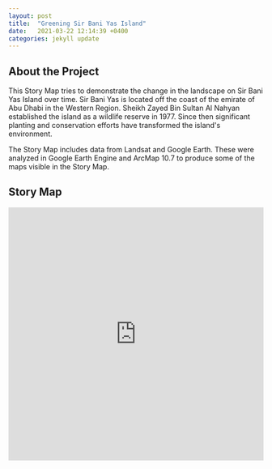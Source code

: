 ```yaml
---
layout: post
title:  "Greening Sir Bani Yas Island"
date:   2021-03-22 12:14:39 +0400
categories: jekyll update
---
```

## About the Project
This Story Map tries to demonstrate the change in the landscape on Sir Bani Yas Island over time. Sir Bani Yas is located off the coast of the emirate of Abu Dhabi in the Western Region. Sheikh Zayed Bin Sultan Al Nahyan established the island as a wildlife reserve in 1977. Since then significant planting and conservation efforts have transformed the island's environment.

The Story Map includes data from Landsat and Google Earth. These were analyzed in Google Earth Engine and ArcMap 10.7 to produce some of the maps visible in the Story Map.

## Story Map
<iframe src="https://storymaps.arcgis.com/stories/c501bebf16e742a5ad31e5d29c9ad4ea" width="100%" height="500px" frameborder="0" allowfullscreen allow="geolocation"></iframe>
